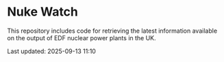 # Nuke Watch

This repository includes code for retrieving the latest information available on the output of EDF nuclear power plants in the UK.

Last updated: 2025-09-13 11:10
